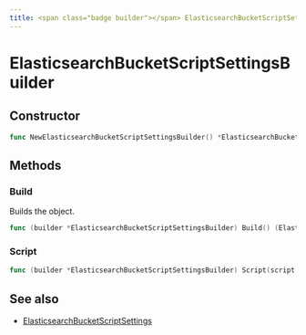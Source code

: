 ```yaml
---
title: <span class="badge builder"></span> ElasticsearchBucketScriptSettingsBuilder
---
```

# <span class="badge builder"></span> ElasticsearchBucketScriptSettingsBuilder

## Constructor

```go
func NewElasticsearchBucketScriptSettingsBuilder() *ElasticsearchBucketScriptSettingsBuilder
```
## Methods

### <span class="badge object-method"></span> Build

Builds the object.

```go
func (builder *ElasticsearchBucketScriptSettingsBuilder) Build() (ElasticsearchBucketScriptSettings, error)
```

### <span class="badge object-method"></span> Script

```go
func (builder *ElasticsearchBucketScriptSettingsBuilder) Script(script elasticsearch.InlineScript) *ElasticsearchBucketScriptSettingsBuilder
```

## See also

 * <span class="badge object-type-struct"></span> [ElasticsearchBucketScriptSettings](./object-ElasticsearchBucketScriptSettings.md)
